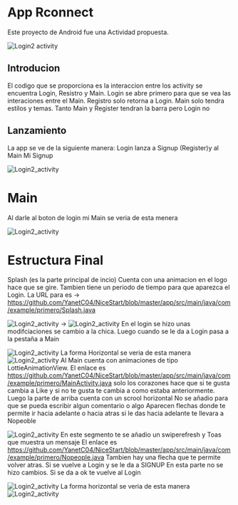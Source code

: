 # App Rconnect

Este proyecto de Android fue una Actividad propuesta.

![Login2 activity](app/img/login.png)
## Introducion
El codigo que se proporciona es la interaccion entre los activity se
encuentra Login, Resistro y Main. Login se abre primero para que se vea
las interaciones entre el Main. Registro solo retorna a Login. Main solo
tendra estilos y temas. Tanto Main y Register tendran la barra pero
Login no
## Lanzamiento
La app se ve de la siguiente manera:
Login lanza a Signup (Register)y al Main
Mi Signup 

![Login2_activity](app/img/Register.PNG)
# Main
Al darle al boton de login mi Main se veria de esta menera

![Login2_activity](app/img/MainPNG.PNG)
# Estructura Final
Splash (es la parte principal de incio)
Cuenta con una animacion en el logo hace que se gire.
Tambien tiene un periodo de tiempo  para que aparezca el  Login. 
La URL para es -> https://github.com/YanetC04/NiceStart/blob/master/app/src/main/java/com/example/primero/Splash.java

![Login2_activity](app/img/Splash.PNG) ->
![Login2_activity](app/img/login2.PNG)
 En el login se hizo unas modifciaciones se cambio a la chica.
 Luego cuando se le da a Login pasa a la pestaña a Main
 
 ![Login2_activity](app/img/loginH.PNG)
 La forma Horizontal se veria de esta manera
 ![Login2_activity](app/img/MainPNG.PNG)
 Al Main cuenta con animaciones de tipo LottieAnimationView.
 El enlace es https://github.com/YanetC04/NiceStart/blob/master/app/src/main/java/com/example/primero/MainActivity.java
 solo los corazones hace que si te gusta cambia a Like y si no te gusta te cambia a como estaba anteriormente.  
  Luego la parte de arriba cuenta con un scrool horizontal
  No se añadio para que se pueda escribir algun comentario o algo
  Aparecen flechas donde te permite ir hacia adelante o hacia atras
  si le das hacia adelante te llevara a Nopeoble
  
  ![Login2_activity](app/img/Nopeople.PNG)
  En este segmento te se añadio un swiperefresh y Toas que muestra un mensaje
  El enlace es https://github.com/YanetC04/NiceStart/blob/master/app/src/main/java/com/example/primero/Nopeople.java
  Tambien hay una flecha que te permite volver atras.
  Si se vuelve a Login y se le da a SIGNUP
  En esta parte no se hizo cambios. Si se da a ok te vuelve al Login
  
  ![Login2_activity](app/img/Register2.PNG)
  La forma horizontal se veria de esta manera
  ![Login2_activity](app/img/registerH.PNG)

